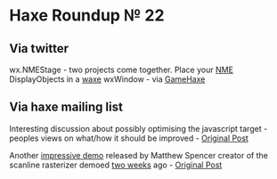 [_template]: roundup.html
# Haxe Roundup № 22

## Via twitter
wx.NMEStage - two projects come together. Place your [NME][link 1] DisplayObjects in a [waxe][link 2] wxWindow - via [GameHaxe][link 3]

## Via haxe mailing list
Interesting discussion about possibly optimising the javascript target - peoples views on what/how it should be improved - [Original Post][link 4]

Another [impressive demo][link 5] released by Matthew Spencer creator of the scanline rasterizer demoed [two weeks][link 6] ago - [Original Post][link 7]

[link 1]: http://code.google.com/p/nekonme/ "NME source code - Google Code"
[link 2]: http://code.google.com/p/waxe/ "waxe source code - Google Code"
[link 3]: http://www.twitter.com/GameHaxe "@GameHaxe"
[link 4]: http://haxe.1354130.n2.nabble.com/javascript-output-optimization-td5780561.html "JavaScript Optimization - haXe Mailing List"
[link 5]: http://mspencer.webs.com/VShaderDemo.swf "Matthew Spencer Demo"
[link 6]: http://blog.skialbainn.com/post/1619628676/haxe-roundup-20 "haXe Roundup 20"
[link 7]: http://haxe.1354130.n2.nabble.com/Scanline-3D-rasterizer-td5747427.html "Scanline 3D Rasterizer - haXe Mailing List"

